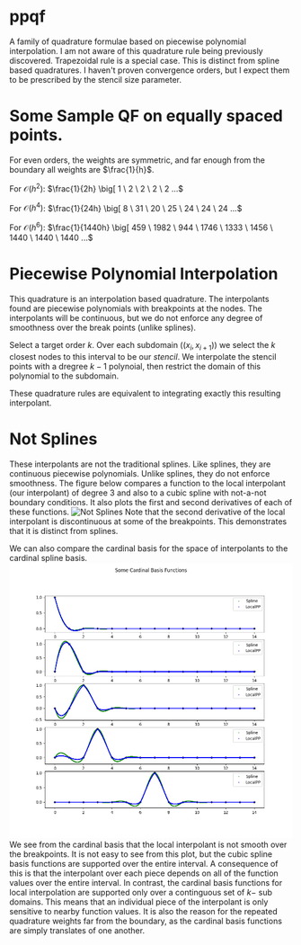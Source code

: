 # ppqf
A family of quadrature formulae based on piecewise polynomial interpolation.
I am not aware of this quadrature rule being previously discovered.
Trapezoidal rule is a special case.
This is distinct from spline based quadratures.
I haven't proven convergence orders, but I expect them to be prescribed by the stencil size parameter.

# Some Sample QF on equally spaced points.
For even orders, the weights are symmetric, and far enough from the boundary all weights are $\frac{1}{h}$.

For $\mathcal{O}(h^2)$:
$\frac{1}{2h} \big[ 1 \ 2 \ 2 \ 2 \ 2 ...$

For $\mathcal{O}(h^4)$:
$\frac{1}{24h} \big[ 8 \ 31 \ 20 \ 25 \ 24 \ 24 \ 24 ...$

For $\mathcal{O}(h^6)$:
$\frac{1}{1440h} \big[ 459 \ 1982 \ 944 \ 1746 \ 1333 \ 1456 \ 1440 \ 1440 \ 1440 ...$

# Piecewise Polynomial Interpolation
This quadrature is an interpolation based quadrature.
The interpolants found are piecewise polynomials with breakpoints at the nodes.
The interpolants will be continuous, but we do not enforce any degree of smoothness over the break points (unlike splines).

Select a target order $k$.
Over each subdomain ($(x_i, x_{i+1})$) we select the $k$ closest nodes to this interval to be our *stencil*.
We interpolate the stencil points with a dregree $k-1$ polynoial, then restrict the domain of this polynomial to the subdomain.

These quadrature rules are equivalent to integrating exactly this resulting interpolant.

# Not Splines
These interpolants are not the traditional splines.
Like splines, they are continuous piecewise polynomials.
Unlike splines, they do not enforce smoothness.
The figure below compares a function to the local interpolant (our interpolant) of degree 3 and also to a cubic spline with not-a-not boundary conditions.
It also plots the first and second derivatives of each of these functions.
![Not Splines](/images/not_splines.png)
Note that the second derivative of the local interpolant is discontinuous at some of the breakpoints.
This demonstrates that it is distinct from splines.

We can also compare the cardinal basis for the space of interpolants to the cardinal spline basis.
![Cardinal Basis](/images/cardinal_basis.png)
We see from the cardinal basis that the local interpolant is not smooth over the breakpoints.
It is not easy to see from this plot, but the cubic spline basis functions are supported over the entire interval.
A consequence of this is that the interpolant over each piece depends on all of the function values over the entire interval.
In contrast, the cardinal basis functions for local interpolation are supported only over a continguous set of $k-$ sub domains.
This means that an individual piece of the interpolant is only sensitive to nearby function values.
It is also the reason for the repeated quadrature weights far from the boundary, as the cardinal basis functions are simply translates of one another.
